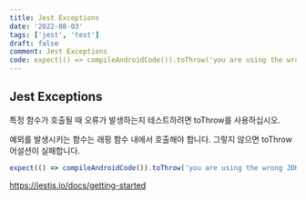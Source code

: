 ```yaml
---
title: Jest Exceptions
date: '2022-08-03'
tags: ['jest', 'test']
draft: false
comment: Jest Exceptions
code: expect(() => compileAndroidCode()).toThrow('you are using the wrong JDK');
---
```


## Jest Exceptions

특정 함수가 호출될 때 오류가 발생하는지 테스트하려면 toThrow를 사용하십시오.

예외를 발생시키는 함수는 래핑 함수 내에서 호출해야 합니다. 그렇지 않으면 toThrow 어설션이 실패합니다.

```ts
expect(() => compileAndroidCode()).toThrow('you are using the wrong JDK');
```

https://jestjs.io/docs/getting-started
